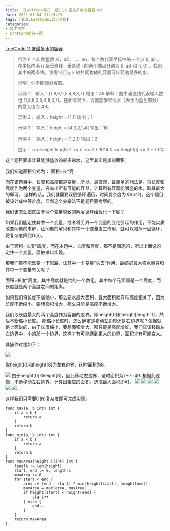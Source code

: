 ```yaml
---
title: 【LeetCode每日一题】11.盛最多水的容器.md
date: 2021-01-04 17:15:29
tags: [算法,LeetCode,二分查找]
categories:
- 技术博客
- LeetCode每日一题
---
```


 [LeetCode 11.盛最多水的容器](https://leetcode-cn.com/problems/container-with-most-water/description/)

<!-- more -->

 > 给你 n 个非负整数 a1，a2，...，an，每个数代表坐标中的一个点 (i, ai) 。在坐标内画 n 条垂直线，垂直线 i 的两个端点分别为
 > (i, ai) 和 (i, 0) 。找出其中的两条线，使得它们与 x 轴共同构成的容器可以容纳最多的水。
 >
 > 说明：你不能倾斜容器。
 >
 > 示例 1：
 > 输入：[1,8,6,2,5,4,8,3,7]
 > 输出：49
 > 解释：图中垂直线代表输入数组 [1,8,6,2,5,4,8,3,7]。在此情况下，容器能够容纳水（表示为蓝色部分）的最大值为 49。
 >
 >
 > 示例 2：
 > 输入：height = [1,1]
 > 输出：1
 >
 > 示例 3：
 > 输入：height = [4,3,2,1,4]
 > 输出：16
 >
 > 示例 4：
 > 输入：height = [1,2,1]
 > 输出：2
 >
 > 提示：
 > n = height.length
 > 2 <= n <= 3 * 10^4
 > 0 <= height[i] <= 3 * 10^4

这个题目要求计算能够盛放的最多的水，这里其实是求的面积。

我们知道面积公式为： 面积=长*高

而在该题目中，长度和高度都是变量，所以，最直观，最简单的想法是，将长度和高度作为两个变量，穷举出所有可能的容器，计算所有容器能够盛的水，取其最大的即可。
这样的话，我们就需要双层循环遍历，时间复杂度为 O(n^2)。这个题目被设计成中等难度，显然这个穷举法不是题目要考察的。

我们该怎么把这由于两个变量导致的两层循环给优化一下呢？

如果我们能定住其中一个变量，或者将另外一个变量的变化引起的作用，不能实质改变问题的求解，让问题的解只和其中一个变量发生作用，就可以减掉一层循环，将复杂度降到O(n)。

由于面积=长度*高度，而在本题中，长度和高度，都不是固定的，所以上面说的定住一个变量，恐怕难以实现。

那我们能不能改变一下思路，让其中一个变量“失去”作用，最终的最大盛水量只和其中一个变量有关呢？

面积=长度*高度。其中高度就是给的一个数组，其中每个元素都是一个高度，而长度就是两个高度之间的距离。

如果我们将长度不断缩小，那么要求最大面积，最大面积就只和高度相关了，因为长度不断缩小，要想面积增大，那么只能是高度不断增大。

我们取长度最大的两个高度作为容器的边界，即height[0]和height[length-1]，然后不断缩小长度。
那缩小长度时，怎么确定是移动左边界还是右边界呢？依据就是上面说的，由于长度缩小，要想面积增大，那只能是高度增加，我们应该移动左右边界中，小的那一个边界，这样才有可能遇到更大的边界，面积才有可能变大。

其操作过程如下：

![](https://img-vnote-1251075307.cos.ap-beijing.myqcloud.com/1609755698_20210104181147641_416578513.png)

取height[0]和height[8]为左右边界，这时面积为8.

![](https://img-vnote-1251075307.cos.ap-beijing.myqcloud.com/1609755699_20210104181325218_638378771.png)
由于height[0]<height[8]，因此移动左边界，这时面积为7*7=49.
根据此逻辑，不断移动左右边界，计算出相应的面积，选取最大面积即可。
![](https://img-vnote-1251075307.cos.ap-beijing.myqcloud.com/1609755700_20210104181603597_403703785.png)
![](https://img-vnote-1251075307.cos.ap-beijing.myqcloud.com/1609755700_20210104181734230_1148673622.png)
![](https://img-vnote-1251075307.cos.ap-beijing.myqcloud.com/1609755701_20210104181746888_2027062071.png)
![](https://img-vnote-1251075307.cos.ap-beijing.myqcloud.com/1609755702_20210104181758478_1151651289.png)
![](https://img-vnote-1251075307.cos.ap-beijing.myqcloud.com/1609755702_20210104181809496_533103812.png)
![](https://img-vnote-1251075307.cos.ap-beijing.myqcloud.com/1609755703_20210104181819061_573993000.png)

这样我们只需要O(n)复杂度即可完成实现。

```golang
func max(a, b int) int {
	if a > b {
		return a
	}
	return b
}
func min(a, b int) int {
	if a < b {
		return a
	}
	return b
}
func maxArea(height []int) int {
	length := len(height)
	start, end := 0, length-1
	maxArea := 0
	for start < end {
		area := (end - start) * min(height[start], height[end])
		maxArea = max(area, maxArea)
		if height[start] < height[end] {
			start++
		} else {
			end--
		}
	}
	return maxArea
}
```

